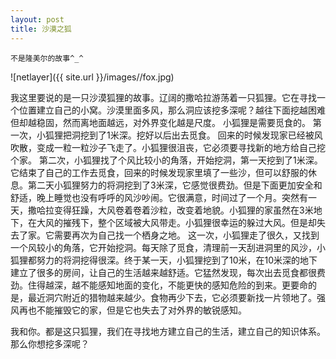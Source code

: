 ```yaml
---
layout: post
title: 沙漠之狐 
---
```


>
    不是隆美尔的故事^_^

![netlayer]({{ site.url }}/images//fox.jpg)

我这里要说的是一只沙漠狐狸的故事。辽阔的撒哈拉游荡着一只狐狸。它在寻找一个位置建立自己的小窝。沙漠里面多风，那么洞应该挖多深呢？越往下面挖越困难但却越稳固，然而离地面越远，对外界变化越是尺度。 小狐狸是需要觅食的。
第一次，小狐狸把洞挖到了1米深。挖好以后出去觅食。 回来的时候发现家已经被风吹散，变成一粒一粒沙子飞走了。小狐狸很沮丧，它必须要寻找新的地方给自己挖个家。
第二次，小狐狸找了个风比较小的角落，开始挖洞，第一天挖到了1米深。它结束了自己的工作去觅食，回来的时候发现家里填了一些沙，但可以舒服的休息。第二天小狐狸努力的将洞挖到了3米深，它感觉很费劲。但是下面更加安全和舒适，晚上睡觉也没有呼呼的风沙吵闹。它很满意，时间过了一个月。突然有一天，撒哈拉变得狂躁，大风卷着卷着沙粒，改变着地貌。小狐狸的家虽然在3米地下，在大风的摧残下，整个区域被大风带走。小狐狸很幸运的躲过大风。但是却失去了家。它需要再次为自己找一个栖身之地。
这一次，小狐狸走了很久，又找到一个风较小的角落，它开始挖洞。每天除了觅食，清理前一天刮进洞里的风沙，小狐狸都努力的将洞挖得很深。终于某一天，小狐狸挖到了10米，在10米深的地下建立了很多的房间，让自己的生活越来越舒适。它猛然发现，每次出去觅食都很费劲。住得越深，越不能感知地面的变化，不能更快的感知危险的到来。更要命的是，最近洞穴附近的猎物越来越少。食物再少下去，它必须要新找一片领地了。强风再也不能摧毁它的家，但是它也失去了对外界的敏锐感知。


我和你。都是这只狐狸，我们在寻找地方建立自己的生活，建立自己的知识体系。 那么你想挖多深呢？
